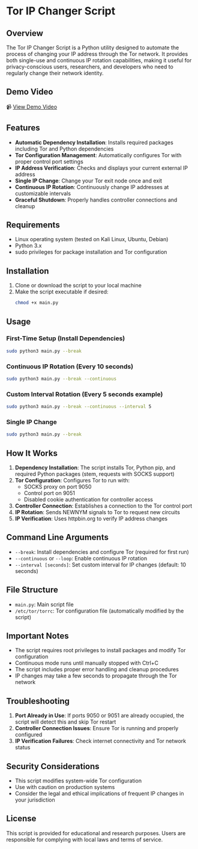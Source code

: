 # Tor IP Changer Script

## Overview

The Tor IP Changer Script is a Python utility designed to automate the process of changing your IP address through the Tor network. It provides both single-use and continuous IP rotation capabilities, making it useful for privacy-conscious users, researchers, and developers who need to regularly change their network identity.

## Demo Video

📹 [View Demo Video](https://youtu.be/D3N57GtJG5c)

## Features

- **Automatic Dependency Installation**: Installs required packages including Tor and Python dependencies
- **Tor Configuration Management**: Automatically configures Tor with proper control port settings
- **IP Address Verification**: Checks and displays your current external IP address
- **Single IP Change**: Change your Tor exit node once and exit
- **Continuous IP Rotation**: Continuously change IP addresses at customizable intervals
- **Graceful Shutdown**: Properly handles controller connections and cleanup

## Requirements

- Linux operating system (tested on Kali Linux, Ubuntu, Debian)
- Python 3.x
- sudo privileges for package installation and Tor configuration

## Installation

1. Clone or download the script to your local machine
2. Make the script executable if desired:
   ```bash
   chmod +x main.py
   ```

## Usage

### First-Time Setup (Install Dependencies)
```bash
sudo python3 main.py --break
```

### Continuous IP Rotation (Every 10 seconds)
```bash
sudo python3 main.py --break --continuous
```

### Custom Interval Rotation (Every 5 seconds example)
```bash
sudo python3 main.py --break --continuous --interval 5
```

### Single IP Change
```bash
sudo python3 main.py --break
```

## How It Works

1. **Dependency Installation**: The script installs Tor, Python pip, and required Python packages (stem, requests with SOCKS support)
2. **Tor Configuration**: Configures Tor to run with:
   - SOCKS proxy on port 9050
   - Control port on 9051
   - Disabled cookie authentication for controller access
3. **Controller Connection**: Establishes a connection to the Tor control port
4. **IP Rotation**: Sends NEWNYM signals to Tor to request new circuits
5. **IP Verification**: Uses httpbin.org to verify IP address changes

## Command Line Arguments

- `--break`: Install dependencies and configure Tor (required for first run)
- `--continuous` or `--loop`: Enable continuous IP rotation
- `--interval [seconds]`: Set custom interval for IP changes (default: 10 seconds)

## File Structure

- `main.py`: Main script file
- `/etc/tor/torrc`: Tor configuration file (automatically modified by the script)

## Important Notes

- The script requires root privileges to install packages and modify Tor configuration
- Continuous mode runs until manually stopped with Ctrl+C
- The script includes proper error handling and cleanup procedures
- IP changes may take a few seconds to propagate through the Tor network

## Troubleshooting

1. **Port Already in Use**: If ports 9050 or 9051 are already occupied, the script will detect this and skip Tor restart
2. **Controller Connection Issues**: Ensure Tor is running and properly configured
3. **IP Verification Failures**: Check internet connectivity and Tor network status

## Security Considerations

- This script modifies system-wide Tor configuration
- Use with caution on production systems
- Consider the legal and ethical implications of frequent IP changes in your jurisdiction

## License

This script is provided for educational and research purposes. Users are responsible for complying with local laws and terms of service.
